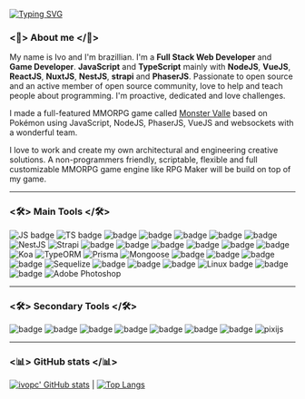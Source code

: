 [![Typing SVG](https://readme-typing-svg.herokuapp.com?lines=Hello+there+%F0%9F%91%8B+%F0%9F%98%83)](https://git.io/typing-svg)
 

### <👤> About me </👤>

My name is Ivo and I'm brazillian. I'm a **Full Stack Web Developer** and **Game Developer**. **JavaScript** and **TypeScript** mainly with **NodeJS**, **VueJS**, **ReactJS**, **NuxtJS**, **NestJS**, **strapi** and **PhaserJS**. Passionate to open source and an active member of open source community, love to help and teach people about programming. I'm proactive, dedicated and love challenges.

I made a full-featured MMORPG game called [Monster Valle](https://github.com/ivopc/Monster-Valle) based on Pokémon using JavaScript, NodeJS, PhaserJS, VueJS and websockets with a wonderful team. 

I love to work and create my own architectural and engineering creative solutions. A non-programmers friendly, scriptable, flexible and full customizable MMORPG game engine like RPG Maker will be build on top of my game.

---

### <🛠> Main Tools </🛠>

![JS badge](https://img.shields.io/badge/JavaScript-323330?style=for-the-badge&logo=javascript&logoColor=F7DF1E
) ![TS badge](https://img.shields.io/badge/TypeScript-007ACC?style=for-the-badge&logo=typescript&logoColor=white) ![badge](https://img.shields.io/badge/Node.js-339933?style=for-the-badge&logo=nodedotjs&logoColor=white) ![badge](https://raw.githubusercontent.com/photonstorm/phaser/v2.6.2/resources/Phaser%20Logo/2D%20Text/Phaser%202D%20No%20Glow.png) ![badge](https://img.shields.io/badge/Vue.js-35495E?style=for-the-badge&logo=vuedotjs&logoColor=4FC08D) ![badge](https://img.shields.io/badge/React-007ACC?style=for-the-badge&logo=react&logoColor=white) ![badge](https://img.shields.io/badge/nuxt.js-00C58E?style=for-the-badge&logo=nuxtdotjs&logoColor=white) ![NestJS](https://img.shields.io/badge/nestjs-%23E0234E.svg?style=for-the-badge&logo=nestjs&logoColor=white) ![Strapi](https://img.shields.io/badge/strapi-%232E7EEA.svg?style=for-the-badge&logo=strapi&logoColor=white)
 ![badge](https://img.shields.io/badge/Socket.io-010101?&style=for-the-badge&logo=Socket.io&logoColor=white) ![badge](https://img.shields.io/badge/web3.js-F16822?style=for-the-badge&logo=web3.js&logoColor=white) ![badge](https://img.shields.io/badge/tailwindcss-0F172A?&logo=tailwindcss&style=for-the-badge&logoColor=white) ![badge](https://img.shields.io/badge/Bootstrap-563D7C?style=for-the-badge&logo=bootstrap&logoColor=white) ![badge](https://img.shields.io/badge/jQuery-0769AD?style=for-the-badge&logo=jquery&logoColor=white) ![badge](https://img.shields.io/badge/Express.js-000000?style=for-the-badge&logo=express&logoColor=white) ![Koa](https://img.shields.io/static/v1?style=for-the-badge&message=Koa&color=33333D&logo=Koa&logoColor=white&label=) ![TypeORM](https://img.shields.io/static/v1?style=for-the-badge&message=TypeORM&color=white&logo=type-orm&logoColor=FFFFFF&label=) ![Prisma](https://img.shields.io/static/v1?style=for-the-badge&message=Prisma&color=2D3748&logo=Prisma&logoColor=FFFFFF&label=) ![Mongoose](https://img.shields.io/static/v1?style=for-the-badge&message=Mongoose&color=880000&logo=Mongoose&logoColor=FFFFFF&label=) 
 ![badge](https://img.shields.io/badge/MySQL-005C84?style=for-the-badge&logo=mysql&logoColor=white) ![badge](https://img.shields.io/badge/PostgreSQL-316192?style=for-the-badge&logo=postgresql&logoColor=white) ![badge](https://img.shields.io/badge/MongoDB-4EA94B?style=for-the-badge&logo=mongodb&logoColor=white) ![badge](https://img.shields.io/badge/MariaDB-003545?style=for-the-badge&logo=mariadb&logoColor=white) ![Sequelize](https://img.shields.io/static/v1?style=for-the-badge&message=Sequelize&color=222222&logo=Sequelize&logoColor=52B0E7&label=) ![badge](https://img.shields.io/badge/redis-CC0000.svg?&style=for-the-badge&logo=redis&logoColor=white) ![badge](https://img.shields.io/badge/Cordova-35434F?style=for-the-badge&logo=apache-cordova&logoColor=E8E8E8) ![badge](https://img.shields.io/badge/Ionic-3880FF?style=for-the-badge&logo=ionic&logoColor=white)  ![Linux badge](https://img.shields.io/badge/Linux-FCC624?style=for-the-badge&logo=linux&logoColor=black) ![badge](https://img.shields.io/badge/Debian-A81D33?style=for-the-badge&logo=debian&logoColor=white)  ![badge](https://img.shields.io/badge/Ubuntu-A81D33?style=for-the-badge&logo=ubuntu&logoColor=white) ![Adobe Photoshop](https://img.shields.io/static/v1?style=for-the-badge&message=Adobe+Photoshop&color=31A8FF&logo=Adobe+Photoshop&logoColor=FFFFFF&label=)


---

### <🛠> Secondary Tools </🛠>

![badge](https://img.shields.io/badge/C%23-239120?style=for-the-badge&logo=c-sharp&logoColor=white) ![badge](https://img.shields.io/badge/C%2B%2B-00599C?style=for-the-badge&logo=c%2B%2B&logoColor=white) ![badge](https://img.shields.io/badge/PHP-777BB4?style=for-the-badge&logo=php&logoColor=white) ![badge](https://img.shields.io/badge/Python-FFD43B?style=for-the-badge&logo=python&logoColor=blue) ![badge](https://img.shields.io/badge/Unity-100000?style=for-the-badge&logo=unity&logoColor=white) ![badge](https://img.shields.io/badge/Godot-478CBF?style=for-the-badge&logo=GodotEngine&logoColor=white) ![badge](https://img.shields.io/badge/ThreeJs-black?style=for-the-badge&logo=three.js&logoColor=white) ![pixijs](https://img.shields.io/static/v1?style=for-the-badge&message=pixijs&color=0096FA&logo=pixiv&logoColor=FFFFFF&label=)

---

### <📊> GitHub stats </📊>

[![ivopc' GitHub stats](https://github-readme-stats.vercel.app/api?username=ivopc&show_icons=true&theme=dark&text_color=fff&border_color=79ff97&hide_title=true)](https://github.com/ivopc) | [![Top Langs](https://github-readme-stats.vercel.app/api/top-langs/?username=ivopc&theme=dark&text_color=fff&border_color=79ff97&layout=compact)](https://github.com/ivopc) 
